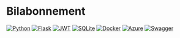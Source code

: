 # Bilabonnement

[![Python](https://img.shields.io/badge/python-3.8%2B-blue.svg)](https://www.python.org/downloads/)
[![Flask](https://img.shields.io/badge/flask-2.0%2B-green.svg)](https://flask.palletsprojects.com/)
[![JWT](https://img.shields.io/badge/JWT-latest-blue.svg)](https://jwt.io/)
[![SQLite](https://img.shields.io/badge/sqlite-3-blue.svg)](https://www.sqlite.org/)
[![Docker](https://img.shields.io/badge/docker-latest-blue.svg)](https://www.docker.com/)
[![Azure](https://img.shields.io/badge/azure-latest-blue.svg)](https://azure.microsoft.com/)
[![Swagger](https://img.shields.io/badge/swagger-2.0-green.svg)](https://swagger.io/)
